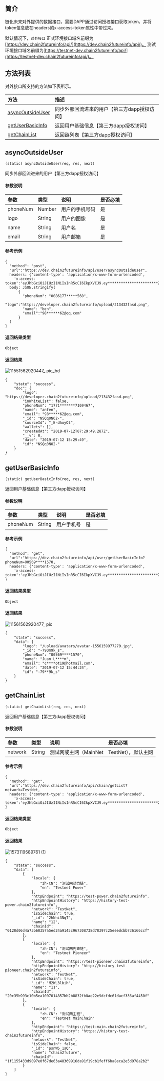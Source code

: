 ## 简介

链化未来对外提供的数据接口，需要DAPP通过访问授权接口获取token，并将token信息放在headers的x-access-token属性中带过来。

默认情况下，```对外接口``` 
正式环境接口域名前缀为[https://dev.chain2futureinfo/api/](https://dev.chain2futureinfo/api/)。
测试环境接口域名前缀为[https://testnet-dev.chain2futureinfo/api/](https://testnet-dev.chain2futureinfo/api/)。
 
## 方法列表

对外接口所支持的方法如下表所示。


| 方法                                                                                           | 描述                                             |
| :---------------------------------------------------------------------------------------------| :-----------------------------------------------|
| [asyncOutsideUser](docs-cn/dapi/02-async#asyncOutsideUser)            |同步外部回流进来的用户【第三方dapp授权访问】                                      |
| [getUserBasicInfo](docs-cn/dapi/02-async#getUserBasicInfo)            |返回用户基础信息【第三方dapp授权访问】                                      |
| [getChainList](docs-cn/dapi/02-async#getChainList)            |返回链列表【第三方dapp授权访问】                                      |


## asyncOutsideUser
```
(static) asyncOutsideUser(req, res, next)
```
同步外部回流进来的用户【第三方dapp授权访问】

#### 参数说明  
|参数               |类型    |说明                            |是否必填|
| :----------------| :------| :-----------------------------|:-----|
| phoneNum         |Number  |用户的手机号码		                    |是     |
| logo          |String  |	用户的图像		                    |是     |
| name         |String  |	用户名		                    |是     |
| email          |String  |	用户邮箱		                    |是     |


#### 参考示例

```nodejs
{
  "method": "post",
  "url":"https://dev.chain2futureinfo/api/user/asyncOutsideUser",
  headers: {'content-type': 'application/x-www-form-urlencoded',
    'x-access-token':'eyJhbGciOiJIUzI1NiIsInR5cCI6IkpXVCJ9.ey***********************Z6T3dKVm55ZnZaVksiLCJpYXQiOjE1NjI5MTc1NzUsImV4cCI6MTU2MzAwMzk3NX0.YmdR984lsUPuekaGtmk3aanfQlLNfHtlebXOfxdGjhY'},
  body: JSON.stringify(
      {
        "phoneNum": "0086177*****560",
        "logo":"https://developer.chain2futureinfo/upload/213432fasd.png",
        "name": "ben",
        "email":"98******62@qq.com"
      }
  )
}
```
 
#### 返回结果类型  
`Object`

#### 返回结果
![11551562920447_ pic_hd](https://user-images.githubusercontent.com/44561751/61114516-0b7f9780-a4c3-11e9-9461-82984ad139f9.jpg)
```
{
    "state": "success",
    "doc": {
        "logo": "https://developer.chain2futureinfo/upload/213432fasd.png",
        "inWhiteList": false,
        "phoneNum": "1771*******7169467",
        "name": "anfen",
        "email": "98*****62@qq.com",
        "_id": "NSQq0NO2-",
        "sourceId": "_E-dhoyQl",
        "wallets": [],
        "createdAt": "2019-07-12T07:29:49.287Z",
        "__v": 0,
        "date": "2019-07-12 15:29:49",
        "id": "NSQq0NO2-"
    }
}
```


## getUserBasicInfo
```
(static) getUserBasicInfo(req, res, next)
```
返回用户基础信息【第三方dapp授权访问】

#### 参数说明
|参数               |类型    |说明                            |是否必填|
| :----------------| :------| :-----------------------------|:-----|
| phoneNum         |String  |	用户手机号		                    |是     |

#### 参考示例

```nodejs
{
  "method": "get",
  "url":"https://dev.chain2futureinfo/api/user/getUserBasicInfo?phoneNum=00569****1570,
  headers: {'content-type': 'application/x-www-form-urlencoded',
    'x-access-token':'eyJhbGciOiJIUzI1NiIsInR5cCI6IkpXVCJ9.ey***********************Z6T3dKVm55ZnZaVksiLCJpYXQiOjE1NjI5MTc1NzUsImV4cCI6MTU2MzAwMzk3NX0.YmdR984lsUPuekaGtmk3aanfQlLNfHtlebXOfxdGjhY'},
}
```
 
#### 返回结果类型  
`Object`

#### 返回结果
![11561562920477_ pic](https://user-images.githubusercontent.com/44561751/61114520-0de1f180-a4c3-11e9-92d8-b1c715755d00.jpg)
```
{
    "state": "success",
    "data": {
        "logo": "/upload/avatars/avatar-1556159977279.jpg",
        "_id": "-79Qm9k_s",
        "phoneNum": "00569****1570",
        "name": "Juan L****n",
        "email": "c****ot19@hotmail.com",
        "date": "2019-07-12 15:44:24",
        "id": "-79**9k_s"
    }
}
```



## getChainList
```
(static) getChainList(req, res, next)
```
返回用户基础信息【第三方dapp授权访问】

#### 参数说明
|参数               |类型    |说明                            |是否必填|
| :----------------| :------| :-----------------------------|:-----|
| network         |String  |	测试网或主网（MainNet|TestNet），默认主网		                    |否     |

#### 参考示例

```nodejs
{
  "method": "get",
  "url":"https://dev.chain2futureinfo/api/chain/getList?network=TestNet,
  headers: {'content-type': 'application/x-www-form-urlencoded',
    'x-access-token':'eyJhbGciOiJIUzI1NiIsInR5cCI6IkpXVCJ9.ey***********************Z6T3dKVm55ZnZaVksiLCJpYXQiOjE1NjI5MTc1NzUsImV4cCI6MTU2MzAwMzk3NX0.YmdR984lsUPuekaGtmk3aanfQlLNfHtlebXOfxdGjhY'},
}
```
 
#### 返回结果类型  
`Object`

#### 返回结果
![1573119589761 (1)](https://user-images.githubusercontent.com/1866848/68377710-dc81e580-0185-11ea-8d40-0f83c180c30d.jpg)
```
{
    "state": "success",
    "data": [
        {
            "locale": {
                "zh-CN": "测试网动力链",
                "en": "Testnet Power"
            },
            "httpEndpoint": "https://test-power.chain2futureinfo",
            "httpEndpointHistory": "https://history-test-power.chain2futureinfo",
            "network": "TestNet",
            "isSideChain": true,
            "_id": "2hNhi3NqT",
            "name": "12",
            "chainId": "0120d06d4a73b60357a5ed24a9145c967308738d70397c25eeedcbb736166ccf"
        },
        {
            "locale": {
                "zh-CN": "测试网先锋链",
                "en": "Testnet Pioneer"
            },
            "httpEndpoint": "https://test-pioneer.chain2futureinfo",
            "httpEndpointHistory": "http://history-test-pioneer.chain2futureinfo",
            "network": "TestNet",
            "isSideChain": true,
            "_id": "M2WL3lbih",
            "name": "11",
            "chainId": "20c35b993c10b5ea1007014857bb2b8832fb8ae22e9dcfdc61dacf336af4450f"
        },
        {
            "locale": {
                "zh-CN": "测试网主链",
                "en": "Testnet MainChain"
            },
            "httpEndpoint": "https://test-main.chain2futureinfo",
            "httpEndpointHistory": "https://history-test-chain2futureinfo",
            "network": "TestNet",
            "isSideChain": false,
            "_id": "psnW5_1sQ",
            "name": "chain2future",
            "chainId": "1f1155433d9097e0f67de63a48369916da91f19cb1feff6ba8eca2e5d978a2b2"
        }
    ]
}
```
